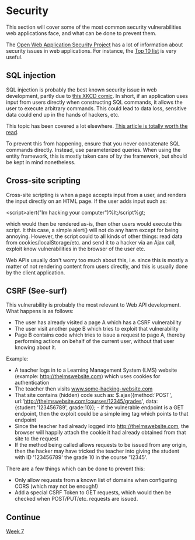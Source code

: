 # Security

This section will cover some of the most common security vulnerabilities web applications face, and what can be done to prevent them.

The [Open Web Application Security Project](https://www.owasp.org/index.php/Main_Page) has a lot of information about security issues in web applications. For instance, the [Top 10 list](https://www.owasp.org/index.php/Category:OWASP_Top_Ten_Project#tab=OWASP_Top_10_for_2013) is very useful.

## SQL injection

SQL injection is probably the best known security issue in web development, partly due to [this XKCD comic](https://xkcd.com/327/). In short, if an application uses input from users directly when constructing SQL commands, it allows the user to execute arbitrary commands. This could lead to data loss, sensitive data could end up in the hands of hackers, etc.

This topic has been covered a lot elsewhere. [This article is totally worth the read](https://www.troyhunt.com/everything-you-wanted-to-know-about-sql/).

To prevent this from happening, ensure that you never concatenate SQL commands directly. Instead, use parameterized queries. When using the entity framework, this is mostly taken care of by the framework, but should be kept in mind nonetheless.

## Cross-site scripting

Cross-site scripting is when a page accepts input from a user, and renders the input directly on an HTML page. If the user adds input such as:

&lt;script&gt;alert("Im hacking your computer")%lt;/script%gt;

which would then be rendered as-is, then other users would execute this script. It this case, a simple alert() will not do any harm except for being annoying. However, the script could to all kinds of other things: read data from cookies/localStorage/etc. and send it to a hacker via an Ajax call, exploit know vulnerabilities in the browser of the user etc.

Web APIs usually don't worry too much about this, i.e. since this is mostly a matter of not rendering content from users directly, and this is usually done by the client application.

## CSRF (See-surf)

This vulnerability is probably the most relevant to Web API development. What happens is as follows:

* The user has already visited a page A which has a CSRF vulnerability
* The user visit another page B which tries to exploit that vulnerability
* Page B contains code which tries to issue a request to page A, thereby performing actions on behalf of the current user, without that user knowing about it.

Example:

* A teacher logs in to a Learning Management System (LMS) website (example: http://thelmswebsite.com) which uses cookies for authentication
* The teacher then visits www.some-hacking-website.com
* That site contains (hidden) code such as: $.ajax({method:'POST', url:'http://thelmswebsite.com/courses/12345/grades', data:{student:'123456789', grade:10}); - if the vulnerable endpoint is a GET endpoint, then the exploit could be a simple img tag which points to that endpoint
* Since the teacher had already logged into http://thelmswebsite.com, the browser will happily attach the cookie it had already obtained from that site to the request
* If the method being called allows requests to be issued from any origin, then the hacker may have tricked the teacher into giving the student with ID '123456789' the grade 10 in the course '12345'.

There are a few things which can be done to prevent this:

* Only allow requests from a known list of domains when configuring CORS (which may not be enough!)
* Add a special CSRF Token to GET requests, which would then be checked when POST/PUT/etc. requests are issued.

## Continue
[Week 7](../Week07)
